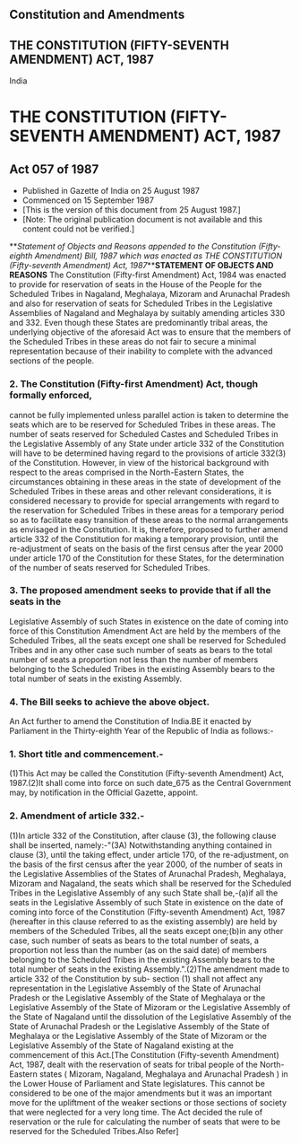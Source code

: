 ## Constitution and Amendments

## THE CONSTITUTION (FIFTY-SEVENTH AMENDMENT) ACT, 1987

India

# THE CONSTITUTION (FIFTY-SEVENTH AMENDMENT) ACT, 1987

## Act 057 of 1987

  * Published in Gazette of India on 25 August 1987 
  * Commenced on 15 September 1987 
  * [This is the version of this document from 25 August 1987.] 
  * [Note: The original publication document is not available and this content could not be verified.] 

**_Statement of Objects and Reasons appended to the Constitution (Fifty-eighth
Amendment) Bill, 1987 which was enacted as THE CONSTITUTION (Fifty-seventh
Amendment) Act, 1987_****STATEMENT OF OBJECTS AND REASONS** The Constitution
(Fifty-first Amendment) Act, 1984 was enacted to provide for reservation of
seats in the House of the People for the Scheduled Tribes in Nagaland,
Meghalaya, Mizoram and Arunachal Pradesh and also for reservation of seats for
Scheduled Tribes in the Legislative Assemblies of Nagaland and Meghalaya by
suitably amending articles 330 and 332. Even though these States are
predominantly tribal areas, the underlying objective of the aforesaid Act was
to ensure that the members of the Scheduled Tribes in these areas do not fair
to secure a minimal representation because of their inability to complete with
the advanced sections of the people.

### 2. The Constitution (Fifty-first Amendment) Act, though formally enforced,
cannot be fully implemented unless parallel action is taken to determine the
seats which are to be reserved for Scheduled Tribes in these areas. The number
of seats reserved for Scheduled Castes and Scheduled Tribes in the Legislative
Assembly of any State under article 332 of the Constitution will have to be
determined having regard to the provisions of article 332(3) of the
Constitution. However, in view of the historical background with respect to
the areas comprised in the North-Eastern States, the circumstances obtaining
in these areas in the state of development of the Scheduled Tribes in these
areas and other relevant considerations, it is considered necessary to provide
for special arrangements with regard to the reservation for Scheduled Tribes
in these areas for a temporary period so as to facilitate easy transition of
these areas to the normal arrangements as envisaged in the Constitution. It
is, therefore, proposed to further amend article 332 of the Constitution for
making a temporary provision, until the re-adjustment of seats on the basis of
the first census after the year 2000 under article 170 of the Constitution for
these States, for the determination of the number of seats reserved for
Scheduled Tribes.

### 3. The proposed amendment seeks to provide that if all the seats in the
Legislative Assembly of such States in existence on the date of coming into
force of this Constitution Amendment Act are held by the members of the
Scheduled Tribes, all the seats except one shall be reserved for Scheduled
Tribes and in any other case such number of seats as bears to the total number
of seats a proportion not less than the number of members belonging to the
Scheduled Tribes in the existing Assembly bears to the total number of seats
in the existing Assembly.

### 4. The Bill seeks to achieve the above object.

An Act further to amend the Constitution of India.BE it enacted by Parliament
in the Thirty-eighth Year of the Republic of India as follows:-

### 1. Short title and commencement.-

(1)This Act may be called the Constitution (Fifty-seventh Amendment) Act,
1987.(2)It shall come into force on such date_675 as the Central Government
may, by notification in the Official Gazette, appoint.

### 2\. Amendment of article 332.-

(1)In article 332 of the Constitution, after clause (3), the following clause
shall be inserted, namely:-"(3A) Notwithstanding anything contained in clause
(3), until the taking effect, under article 170, of the re-adjustment, on the
basis of the first census after the year 2000, of the number of seats in the
Legislative Assemblies of the States of Arunachal Pradesh, Meghalaya, Mizoram
and Nagaland, the seats which shall be reserved for the Scheduled Tribes in
the Legislative Assembly of any such State shall be,-(a)if all the seats in
the Legislative Assembly of such State in existence on the date of coming into
force of the Constitution (Fifty-seventh Amendment) Act, 1987 (hereafter in
this clause referred to as the existing assembly) are held by members of the
Scheduled Tribes, all the seats except one;(b)in any other case, such number
of seats as bears to the total number of seats, a proportion not less than the
number (as on the said date) of members belonging to the Scheduled Tribes in
the existing Assembly bears to the total number of seats in the existing
Assembly.".(2)The amendment made to article 332 of the Constitution by sub-
section (1) shall not affect any representation in the Legislative Assembly of
the State of Arunachal Pradesh or the Legislative Assembly of the State of
Meghalaya or the Legislative Assembly of the State of Mizoram or the
Legislative Assembly of the State of Nagaland until the dissolution of the
Legislative Assembly of the State of Arunachal Pradesh or the Legislative
Assembly of the State of Meghalaya or the Legislative Assembly of the State of
Mizoram or the Legislative Assembly of the State of Nagaland existing at the
commencement of this Act.[The Constitution (Fifty-seventh Amendment) Act,
1987, dealt with the reservation of seats for tribal people of the North-
Eastern states ( Mizoram, Nagaland, Meghalaya and Arunachal Pradesh ) in the
Lower House of Parliament and State legislatures. This cannot be considered to
be one of the major amendments but it was an important move for the upliftment
of the weaker sections or those sections of society that were neglected for a
very long time. The Act decided the rule of reservation or the rule for
calculating the number of seats that were to be reserved for the Scheduled
Tribes.Also Refer]

